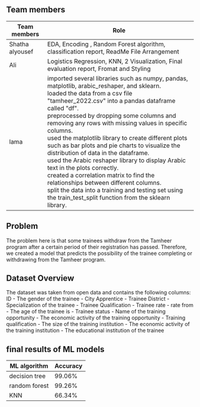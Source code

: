 ## Team members

| Team members   | Role |
| ----------- | ----------- |
| Shatha alyousef |EDA, Encoding , Random Forest algorithm, classification report, ReadMe File Arrangement |
| Ali |Logistics Regression, KNN, 2 Visualization, Final evaluation report, Fromat and Styling|
| lama |imported several libraries such as numpy, pandas, matplotlib, arabic_reshaper, and sklearn. <br /> loaded the data from a csv file "tamheer_2022.csv" into a pandas dataframe called "df". <br /> preprocessed by dropping some columns and removing any rows with missing values in specific columns. <br /> used the matplotlib library to create different plots such as bar plots and pie charts to visualize the distribution of data in the dataframe. <br /> used the Arabic reshaper library to display Arabic text in the plots correctly. <br /> created a correlation matrix to find the relationships between different columns. <br />  split the data into a training and testing set using the train_test_split function from the sklearn library. |

## Problem

The problem here is that some trainees withdraw from the Tamheer program after a certain period of their registration has passed. Therefore, we created a model that predicts the possibility of the trainee completing or withdrawing from the Tamheer program.

## Dataset Overview

The dataset was taken from open data and contains the following columns: ID - The gender of the trainee - City Apprentice - Trainee District - Specialization of the trainee - Trainee Qualification - Trainee rate - rate from - The age of the trainee is - Trainee status - Name of the training opportunity - The economic activity of the training opportunity - Training qualification - The size of the training institution - The economic activity of the training institution - The educational institution of the trainee

## final results of ML models

 ML algorithm   | Accuracy |
| ----------- | ----------- |
| decision tree |99.06% |
| random forest |99.26%|
| KNN |66.34%|
